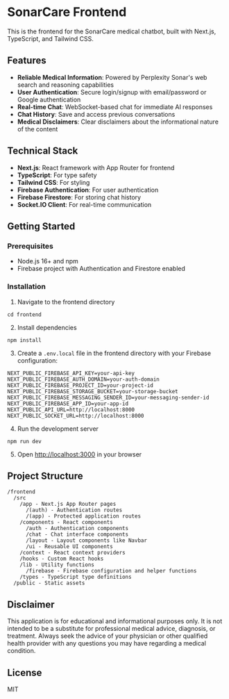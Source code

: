 # SonarCare Frontend

This is the frontend for the SonarCare medical chatbot, built with Next.js, TypeScript, and Tailwind CSS.

## Features

- **Reliable Medical Information**: Powered by Perplexity Sonar's web search and reasoning capabilities
- **User Authentication**: Secure login/signup with email/password or Google authentication
- **Real-time Chat**: WebSocket-based chat for immediate AI responses
- **Chat History**: Save and access previous conversations
- **Medical Disclaimers**: Clear disclaimers about the informational nature of the content

## Technical Stack

- **Next.js**: React framework with App Router for frontend
- **TypeScript**: For type safety
- **Tailwind CSS**: For styling
- **Firebase Authentication**: For user authentication
- **Firebase Firestore**: For storing chat history
- **Socket.IO Client**: For real-time communication

## Getting Started

### Prerequisites
- Node.js 16+ and npm
- Firebase project with Authentication and Firestore enabled

### Installation

1. Navigate to the frontend directory
```
cd frontend
```

2. Install dependencies
```
npm install
```

3. Create a `.env.local` file in the frontend directory with your Firebase configuration:
```
NEXT_PUBLIC_FIREBASE_API_KEY=your-api-key
NEXT_PUBLIC_FIREBASE_AUTH_DOMAIN=your-auth-domain
NEXT_PUBLIC_FIREBASE_PROJECT_ID=your-project-id
NEXT_PUBLIC_FIREBASE_STORAGE_BUCKET=your-storage-bucket
NEXT_PUBLIC_FIREBASE_MESSAGING_SENDER_ID=your-messaging-sender-id
NEXT_PUBLIC_FIREBASE_APP_ID=your-app-id
NEXT_PUBLIC_API_URL=http://localhost:8000
NEXT_PUBLIC_SOCKET_URL=http://localhost:8000
```

4. Run the development server
```
npm run dev
```

5. Open [http://localhost:3000](http://localhost:3000) in your browser

## Project Structure

```
/frontend
  /src
    /app - Next.js App Router pages
      /(auth) - Authentication routes
      /(app) - Protected application routes
    /components - React components
      /auth - Authentication components
      /chat - Chat interface components
      /layout - Layout components like Navbar
      /ui - Reusable UI components
    /context - React context providers
    /hooks - Custom React hooks
    /lib - Utility functions
      /firebase - Firebase configuration and helper functions
    /types - TypeScript type definitions
  /public - Static assets
```

## Disclaimer

This application is for educational and informational purposes only. It is not intended to be a substitute for professional medical advice, diagnosis, or treatment. Always seek the advice of your physician or other qualified health provider with any questions you may have regarding a medical condition.

## License

MIT
